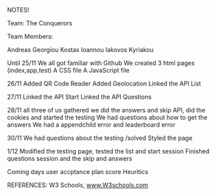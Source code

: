 NOTES!

Team: The Conquerors

Team Members:

Andreas Georgiou
Kostas Ioannou
Iakovos Kyriakou

Until 25/11
We all got familiar with Github
We created 3 html pages (index,app,test)
A CSS file
A JavaScript file 

26/11
Added QR Code Reader
Added Geolocation
Linked the API List

27/11
Linked the API Start
Linked the API Questions

28/11
all three of us gathered we did the answers and skip API, did the cookies and started the testing
We had questions about how to get the answers 
We had a appendchild error and leaderboard error

30/11 
We had questions about the testing /solved
Styled the page

1/12
Modified the testing page, tested the list and start session
Finished questions session and the skip and answers

Coming days 
user accptance plan
score
Heuritics




REFERENCES:
W3 Schools, www.W3schools.com


